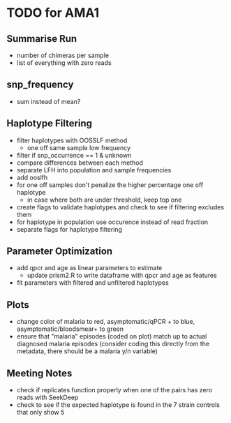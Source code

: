 # TODO for AMA1

## Summarise Run
- number of chimeras per sample
- list of everything with zero reads

## snp_frequency
- sum instead of mean?

## Haplotype Filtering
- filter haplotypes with OOSSLF method
  - one off same sample low frequency
- filter if snp_occurrence == 1 & unknown
- compare differences between each method
- separate LFH into population and sample frequencies
- add ooslfh 
- for one off samples don't penalize the higher percentage one off haplotype
    - in case where both are under threshold, keep top one
- create flags to validate haplotypes and check to see if filtering excludes them
- for haplotype in population use occurence instead of read fraction
- separate flags for haplotype filtering

## Parameter Optimization
- add qpcr and age as linear parameters to estimate
  - update prism2.R to write dataframe with qpcr and age as features
- fit parameters with filtered and unfiltered haplotypes

## Plots
- change color of malaria to red, asymptomatic/qPCR + to blue, asymptomatic/bloodsmear+ to green 
- ensure that "malaria" episodes (coded on plot) match up to actual diagnosed malaria episodes (consider coding this directly from the metadata, there should be a malaria y/n variable)

## Meeting Notes
- check if replicates function properly when one of the pairs has zero reads with SeekDeep
- check to see if the expected haplotype is found in the 7 strain controls that only show 5

